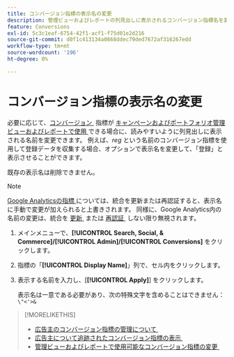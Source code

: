 ```yaml
---
title: コンバージョン指標の表示名の変更
description: 管理ビューおよびレポートの列見出しに表示されるコンバージョン指標名を変更する方法を説明します。
feature: Conversions
exl-id: 5c3c1eaf-6754-42f1-acf1-f75d01e2d216
source-git-commit: d0f1c413134a0868ddec79ded7672af316267edd
workflow-type: tm+mt
source-wordcount: '196'
ht-degree: 0%

---
```


# コンバージョン指標の表示名の変更

必要に応じて、[&#x200B; コンバージョン &#x200B;](/help/search-social-commerce/glossary.md#c-d) 指標が [&#x200B; キャンペーンおよびポートフォリオ管理ビューおよびレポートで使用 &#x200B;](conversion-metric-edit-available.md) できる場合に、読みやすいように列見出しに表示される名前を変更できます。 例えば、*reg* という名前のコンバージョン指標を使用して登録データを収集する場合、オプションで表示名を変更して、「登録」と表示させることができます。

既存の表示名は削除できません。

>[!NOTE]
>
>[Google Analyticsの指標 &#x200B;](/help/search-social-commerce/admin/data-sources/data-source-about.md) については、統合を更新または再認証すると、表示名に手動で変更が加えられると上書きされます。 同様に、Google Analytics内の名前の変更は、統合を [&#x200B; 更新 &#x200B;](/help/search-social-commerce/admin/data-sources/data-source-edit.md) または [&#x200B; 再認証 &#x200B;](/help/search-social-commerce/admin/data-sources/data-source-reauthenticate.md) しない限り無視されます。

1. メインメニューで、**[!UICONTROL Search, Social, & Commerce]/[!UICONTROL Admin]/[!UICONTROL Conversions]** をクリックします。

1. 指標の「**[!UICONTROL Display Name]**」列で、セル内をクリックします。

1. 表示する名前を入力し、[**[!UICONTROL Apply]**] をクリックします。

   表示名は一意である必要があり、次の特殊文字を含めることはできません：`\"<'>&`

>[!MORELIKETHIS]
>
>* [&#x200B; 広告主のコンバージョン指標の管理について &#x200B;](conversion-metric-about.md)
>* [&#x200B; 広告主について追跡されたコンバージョン指標の表示 &#x200B;](conversion-metric-view-tracked.md)
>* [&#x200B; 管理ビューおよびレポートで使用可能なコンバージョン指標の変更 &#x200B;](conversion-metric-edit-available.md)
